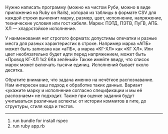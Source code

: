 Нужно написать программу (можно на чистом Руби, можно в виде приложения на Ruby on Rails), которая из таблицы в формате CSV для каждой строки вычленит марку, размер, цвет, исполнение, напряжение, технические условия или гост кабеля. Марки: ПЭТД, ПЭТВ, ПуГВ, АПБ. ХЛ — хладостойкое исполнение.

У наименования нет строгого формата: допустимы опечатки и разные места для разных характеристик в строке. Например марка «АПБ» может быть записана как «аПБ», а марка «КГ-ХЛ» как «КГ ХЛ». Или цвет необязательно будет идти перед напряжением, может быть «Провод КГ-ХЛ 1х2 6Кв зелёный» Также имейте ввиду, что список марок может включать тысячи единиц. Исполнений бывает около десятка.

Обратите внимание, что задача именно на нечёткое распознавание. Нам интересен ваш подход к обработке таких данных. Вариант «укажите марку и исполнение согласно спецификации и мы её распознаем» не подходит. Также при оценке задания будут учитываться различные аспекты: от истории коммитов в гите, до структуры, стиля кода и тестов.


------------------------------------------------------------------------------------------------------

1. run bundle for install rspec
2. run ruby app.rb